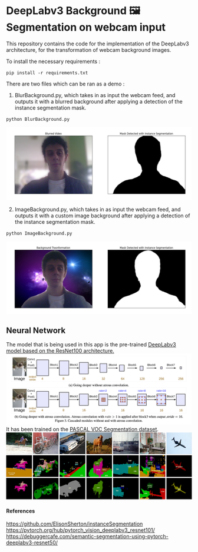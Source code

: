 # DeepLabv3 Background 🖼️ Segmentation on webcam input
This repository contains the code for the implementation of the DeepLabv3 architecture, for the transformation of webcam background images.

To install the necessary requirements : 
```
pip install -r requirements.txt
```
There are two files which can be ran as a demo :

1. BlurBackground.py, which takes in as input the webcam feed, and outputs it with a blurred background after applying a detection of the instance segmentation mask.

```
python BlurBackground.py
```
![BlurBackgroundExample](./images/Blur_Example.png)

2. ImageBackground.py, which takes in as input the webcam feed, and outputs it with a custom image background after applying a detection of the instance segmentation mask.

```
python ImageBackground.py
```

![ImageBackgroundExample](./images/Background_Example.png)

## Neural Network
The model that is being used in this app is the pre-trained [DeepLabv3 model based on the ResNet100 architecture.](https://pytorch.org/hub/pytorch_vision_deeplabv3_resnet101/)
![DeepLabV3](./images/DeepLabv3_Architecture.png)
It has been trained on the [PASCAL VOC Segmentation dataset](http://host.robots.ox.ac.uk/pascal/VOC/voc2012/).
![Dataset](./images/PascalVOC_Segmentation_2012.png)

#### References
https://github.com/ElisonSherton/instanceSegmentation
https://pytorch.org/hub/pytorch_vision_deeplabv3_resnet101/
https://debuggercafe.com/semantic-segmentation-using-pytorch-deeplabv3-resnet50/